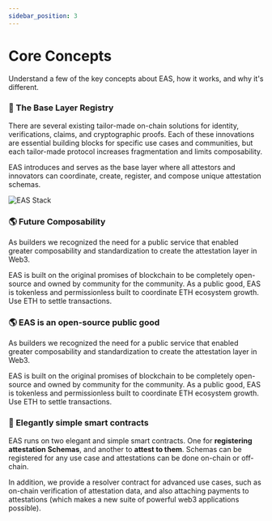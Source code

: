 ```yaml
---
sidebar_position: 3
---
```


# Core Concepts
Understand a few of the key concepts about EAS, how it works, and why it's different.


### 🧱 The Base Layer Registry
There are several existing tailor-made on-chain solutions for identity, verifications, claims, and cryptographic proofs. Each of these innovations are essential building blocks for specific use cases and communities, but each tailor-made protocol increases fragmentation and limits composability. 

EAS introduces and serves as the base layer where all attestors and innovators can coordinate, create, register, and compose unique attestation schemas.

![EAS Stack](/img/EAS-Stack-Legos-transparent.png)

### 🌎 Future Composability
As builders we recognized the need for a public service that enabled greater composability and standardization to create the attestation layer in Web3.

EAS is built on the original promises of blockchain to be completely open-source and owned by community for the community. As a public good, EAS is tokenless and permissionless built to coordinate ETH ecosystem growth. Use ETH to settle transactions. 


### 🌎 EAS is an open-source public good
As builders we recognized the need for a public service that enabled greater composability and standardization to create the attestation layer in Web3.

EAS is built on the original promises of blockchain to be completely open-source and owned by community for the community. As a public good, EAS is tokenless and permissionless built to coordinate ETH ecosystem growth. Use ETH to settle transactions. 

### 🚄 Elegantly simple smart contracts
EAS runs on two elegant and simple smart contracts. One for **registering attestation Schemas**, and another to **attest to them**. Schemas can be registered for any use case and attestations can be done on-chain or off-chain.

In addition, we provide a resolver contract for advanced use cases, such as on-chain verification of attestation data, and also attaching payments to attestations (which makes a new suite of powerful web3 applications possible).